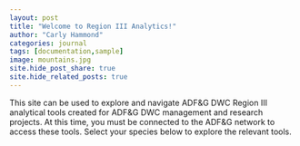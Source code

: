 ```yaml
---
layout: post
title: "Welcome to Region III Analytics!"
author: "Carly Hammond"
categories: journal
tags: [documentation,sample]
image: mountains.jpg
site.hide_post_share: true
site.hide_related_posts: true
---
```


This site can be used to explore and navigate ADF&G DWC Region III analytical tools created for ADF&G DWC management and research projects. At this time, you must be connected to the ADF&G network to access these tools. Select your species below to explore the relevant tools. 
